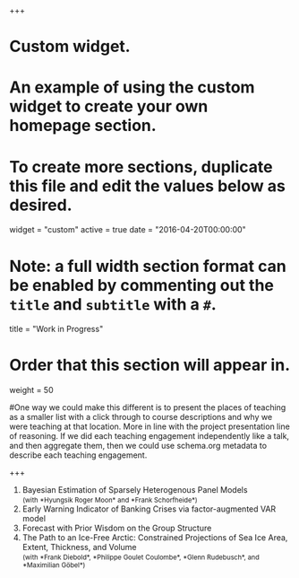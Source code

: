 +++
# Custom widget.
# An example of using the custom widget to create your own homepage section.
# To create more sections, duplicate this file and edit the values below as desired.
widget = "custom"
active = true
date = "2016-04-20T00:00:00"

# Note: a full width section format can be enabled by commenting out the `title` and `subtitle` with a `#`.
title = "Work in Progress"


# Order that this section will appear in.
weight = 50

#One way we could make this different is to present the places of teaching as a smaller list with a click through to course descriptions and why we were teaching at that location. More in line with the project presentation line of reasoning. If we did each teaching engagement independently like a talk, and then aggregate them, then we could use schema.org metadata to describe each teaching engagement.

+++
<ol>
<li> Bayesian Estimation of Sparsely Heterogenous Panel Models <br /> <small>(with *Hyungsik Roger Moon* and *Frank Schorfheide*)</small> </li>

<li> Early Warning Indicator of Banking Crises via factor-augmented VAR model </li>

<li> Forecast with Prior Wisdom on the Group Structure </li>

<li> The Path to an Ice-Free Arctic: Constrained Projections of Sea Ice Area, Extent, Thickness, and Volume <br /> <small>(with *Frank Diebold*, *Philippe Goulet Coulombe*, *Glenn Rudebusch*, and *Maximilian Göbel*)</small> </li>
</ol>
